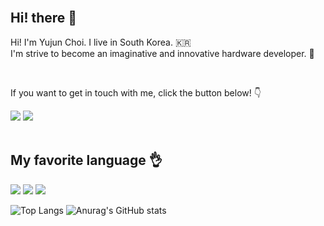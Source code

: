 

<br/>
<div align="left">
  <h2>Hi! there 👋</h2>
  <p>Hi! I'm Yujun Choi. I live in South Korea. 🇰🇷
    <br>
    I'm strive to become an imaginative and innovative hardware developer. 🌱</p>
  <br>
  <p>If you want to get in touch with me, click the button below! 👇</p>
  <a href="mailto:dmddkslek0@gmail.com"><img src="https://img.shields.io/badge/Gmail-D14836?style=for-the-badge&logo=gmail&logoColor=white&link=mailto:dmddkslek0@gmail.com"/></a>
  <a href="https://www.instagram.com/dbwnsx_"><img src="https://img.shields.io/badge/Instagram-%23E4405F.svg?style=for-the-badge&logo=Instagram&logoColor=white&link=https://www.instagram.com/youn_nce"/></a>
</div>
<br>
<h2 align="left">
  My favorite language 👌
</h2>
<div align="left">
  <img src="https://img.shields.io/badge/c-A8B9CC?style=for-the-badge&logo=c&logoColor=white">
  <img src="https://img.shields.io/badge/c++-00599C?style=for-the-badge&logo=cplusplus&logoColor=white">
  <img src="https://img.shields.io/badge/node.js-339933?style=for-the-badge&logo=Node.js&logoColor=white">
</div>
    <div align="left">

![Top Langs](https://github-readme-stats.vercel.app/api/top-langs/?username=jjojun&layout=compact&theme=dark)
![Anurag's GitHub stats](https://github-readme-stats.vercel.app/api?username=jjojun&show_icons=true&theme=dark)
  <br>
</div>
<br/>


